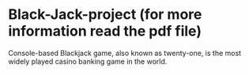 # Black-Jack-project (for more information read the pdf file)

Console-based Blackjack game, also known as twenty-one, is the most widely played casino banking game in the world.
